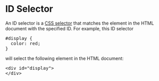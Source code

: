 # ID Selector

An ID selector is a [CSS selector](#CSS/CSS_Selector) that matches the element in the HTML document with the specified ID. For example, this ID selector

<pre>
<span class="highlight">#display</span> {
  color: red;
}
</pre>

will select the following element in the HTML document:

<pre>
&lt;div <span class="highlight">id=&quot;display&quot;</span>&gt;
&lt;/div&gt;
</pre>
